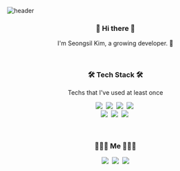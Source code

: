 ![header](https://capsule-render.vercel.app/api?type=Slice&color=004680&height=200&section=header&text=SIRI();%20&fontSize=75)

<h3 align="center">👋 Hi there 👋 </h3>
<p align="center"> I'm Seongsil Kim, a growing developer. 🌱 </p>

<br>

<h3 align="center">🛠 Tech Stack 🛠</h3>
<p align="center"> Techs that I've used at least once </p>

<p align="center">
  <img src="https://img.shields.io/badge/html5-E34F26?style=flat-square&logo=html5&logoColor=white"/></a>&nbsp 
  <img src="https://img.shields.io/badge/Javascript-ffb13b?style=flat-square&logo=javascript&logoColor=white"/></a>&nbsp 
  <img src="https://img.shields.io/badge/css-1572B6?style=flat-square&logo=css3&logoColor=white"/></a>&nbsp 
  <img src="https://img.shields.io/badge/Python-3766AB?style=flat-square&logo=Python&logoColor=white"/></a>&nbsp 
  <br>
  <img src="https://img.shields.io/badge/mongodb-47a248?style=flat-square&logo=mongodb&logoColor=white"/></a>&nbsp 
  <img src="https://img.shields.io/badge/Mysql-E6B91E?style=flat-square&logo=MySql&logoColor=white"/></a>&nbsp 
  <img src="https://img.shields.io/badge/aws-333664?style=flat-square&logo=amazon-aws&logoColor=white"/></a>&nbsp 
</p>

<br>

<h3 align="center"> 👩🏻‍💻  Me 👩🏻‍💻 </h3>
<p align="center">
  <a href="https://sincerity.tistory.com/"><img src="https://img.shields.io/badge/Tech%20Blog-11B48A?style=flat-square&logo=Vimeo&logoColor=white&link=https://sincerity.tistory.com/"/></a>&nbsp
  <a href="https://www.instagram.com/siri._.gongsta/"><img src="https://img.shields.io/badge/Instagram-E4405F?style=flat-square&logo=Instagram&logoColor=white&link=https://www.instagram.com/siri._.gongsta/"/></a>&nbsp
  <a href="mailto:kimss9303@naver.com"><img src="https://img.shields.io/badge/Gmail-d14836?style=flat-square&logo=Gmail&logoColor=white&link=kimss9303@naver.com"/></a>
</p>
